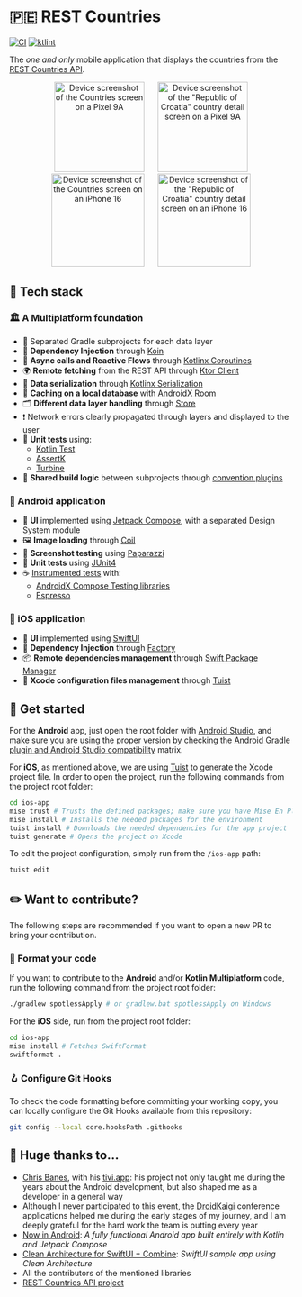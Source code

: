 # 🇵🇪 REST Countries

[![CI](https://github.com/razvanred/rest-countries-mobile/actions/workflows/ci.yml/badge.svg?branch=main)](https://github.com/razvanred/rest-countries-mobile/actions/workflows/ci.yml)
[![ktlint](https://img.shields.io/badge/ktlint%20code--style-%E2%9D%A4-FF4081)](https://pinterest.github.io/ktlint/)

The _one and only_ mobile application that displays the countries from the [REST Countries API](https://restcountries.com/).

<div align="center" style="margin:auto;vertical-align:middle;">
   <picture>
      <source media="(prefers-color-scheme: dark)" srcset="docs/assets/pixel9a-dark-countries-screen.png" />
      <source media="(prefers-color-scheme: light)" srcset="docs/assets/pixel9a-light-countries-screen.png" />
      <img alt="Device screenshot of the Countries screen on a Pixel 9A" src="docs/assets/pixel9a-light-countries-screen.png" width="160" hspace="10" />
   </picture>
   <picture>
      <source media="(prefers-color-scheme: dark)" srcset="docs/assets/pixel9a-dark-details-screen.png" />
      <source media="(prefers-color-scheme: light)" srcset="docs/assets/pixel9a-light-details-screen.png" />
      <img alt='Device screenshot of the "Republic of Croatia" country detail screen on a Pixel 9A' src="docs/assets/pixel9a-light-details-screen.png" width="160" hspace="10" />
   </picture>
   <picture>
      <source media="(prefers-color-scheme: dark)" srcset="docs/assets/iphone16-dark-countries-screen.png" />
      <source media="(prefers-color-scheme: light)" srcset="docs/assets/iphone16-light-countries-screen.png" />
      <img alt="Device screenshot of the Countries screen on an iPhone 16" src="docs/assets/iphone16-light-countries-screen.png" width="165" hspace="10" />
   </picture>
   <picture>
      <source media="(prefers-color-scheme: dark)" srcset="docs/assets/iphone16-dark-details-screen.png" />
      <source media="(prefers-color-scheme: light)" srcset="docs/assets/iphone16-light-details-screen.png" />
      <img alt='Device screenshot of the "Republic of Croatia" country detail screen on an iPhone 16' src="docs/assets/iphone16-light-details-screen.png" width="165" hspace="10" />
   </picture>
</div>

## 🌟 Tech stack

### 🏛️ A Multiplatform foundation

- 🛂 Separated Gradle subprojects for each data layer
- 💉 **Dependency Injection** through [Koin](https://github.com/InsertKoinIO/koin)
- 🌊 **Async calls and Reactive Flows** through [Kotlinx Coroutines](https://github.com/Kotlin/kotlinx.coroutines)
- 🌍 **Remote fetching** from the REST API through [Ktor Client](https://github.com/ktorio/ktor)
- 📄 **Data serialization** through [Kotlinx Serialization](https://github.com/Kotlin/kotlinx.serialization)
- 🍔 **Caching on a local database** with [AndroidX Room](https://developer.android.com/jetpack/androidx/releases/room)
- 🗂️ **Different data layer handling** through [Store](https://github.com/MobileNativeFoundation/Store)
- ❗️ Network errors clearly propagated through layers and displayed to the user
- 🧪 **Unit tests** using:
  - [Kotlin Test](https://kotlinlang.org/api/core/kotlin-test/)
  - [AssertK](https://github.com/willowtreeapps/assertk)
  - [Turbine](https://github.com/cashapp/turbine)
- 🧩 **Shared build logic** between subprojects through [convention plugins](https://docs.gradle.org/current/samples/sample_convention_plugins.html)

### 🤖 Android application

- 🎨 **UI** implemented using [Jetpack Compose](https://developer.android.com/compose), with a separated Design System module
- 🖼️ **Image loading** through [Coil](https://github.com/coil-kt/coil)
- 📸 **Screenshot testing** using [Paparazzi](https://github.com/cashapp/paparazzi)
- 🧪 **Unit tests** using [JUnit4](https://github.com/junit-team/junit4)
- ☕️ [Instrumented tests](https://developer.android.com/training/testing/instrumented-tests) with:
  - [AndroidX Compose Testing libraries](https://developer.android.com/develop/ui/compose/testing)
  - [Espresso](https://developer.android.com/training/testing/espresso)

### 🍎 iOS application

- 🎨 **UI** implemented using [SwiftUI](https://developer.apple.com/swiftui/)
- 💉 **Dependency Injection** through [Factory](https://github.com/hmlongco/Factory)
- 📦 **Remote dependencies management** through [Swift Package Manager](https://github.com/swiftlang/swift-package-manager)
- 🧰 **Xcode configuration files management** through [Tuist](https://github.com/tuist/tuist)

## 🚀 Get started

For the **Android** app, just open the root folder with [Android Studio](https://developer.android.com/studio), and make sure you are using the proper version by checking the [Android Gradle plugin and Android Studio compatibility](https://developer.android.com/build/releases/gradle-plugin#android_gradle_plugin_and_android_studio_compatibility) matrix.

For **iOS**, as mentioned above, we are using [Tuist](https://github.com/tuist/tuist) to generate the Xcode project file. In order to open the project, run the following commands from the project root folder:

```bash
cd ios-app
mise trust # Trusts the defined packages; make sure you have Mise En Place installed on your machine
mise install # Installs the needed packages for the environment
tuist install # Downloads the needed dependencies for the app project
tuist generate # Opens the project on Xcode
```

To edit the project configuration, simply run from the `/ios-app` path:

```bash
tuist edit
```

## ✏️ Want to contribute?

The following steps are recommended if you want to open a new PR to bring your contribution.

### 🧼 Format your code

If you want to contribute to the **Android** and/or **Kotlin Multiplatform** code, run the following command from the project root folder:

```bash
./gradlew spotlessApply # or gradlew.bat spotlessApply on Windows
```

For the **iOS** side, run from the project root folder:

```bash
cd ios-app
mise install # Fetches SwiftFormat
swiftformat .
```

### 🪝 Configure Git Hooks

To check the code formatting before committing your working copy, you can locally configure the Git Hooks available from this repository:

```bash
git config --local core.hooksPath .githooks
```

## 💟 Huge thanks to…

- [Chris Banes](https://chrisbanes.me/), with his [tivi.app](https://github.com/chrisbanes/tivi): his project not only taught me during the years
    about the Android development, but also shaped me as a developer in a general way
- Although I never participated to this event, the [DroidKaigi](https://github.com/DroidKaigi) conference applications helped me
    during the early stages of my journey, and I am deeply grateful for the hard work the team is putting every year
- [Now in Android](https://github.com/android/nowinandroid): _A fully functional Android app built entirely with Kotlin and Jetpack Compose_
- [Clean Architecture for SwiftUI + Combine](https://github.com/nalexn/clean-architecture-swiftui/): _SwiftUI sample app using Clean Architecture_
- All the contributors of the mentioned libraries
- [REST Countries API project](https://gitlab.com/restcountries/restcountries)
